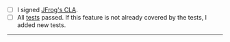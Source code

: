 - [ ] I signed [JFrog's CLA](https://secure.echosign.com/public/hostedForm?formid=5IYKLZ2RXB543N).
- [ ] All [tests](https://ci.appveyor.com/project/jfrog-ecosystem/jfrog-idea-plugin) passed. If this feature is not already covered by the tests, I added new tests.
-----
